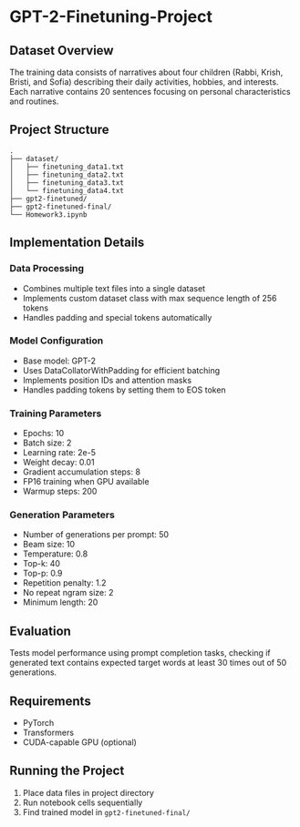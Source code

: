 # GPT-2-Finetuning-Project
## Dataset Overview
The training data consists of narratives about four children (Rabbi, Krish, Bristi, and Sofia) describing their daily activities, hobbies, and interests. Each narrative contains 20 sentences focusing on personal characteristics and routines.

## Project Structure
```
.
├── dataset/
│   ├── finetuning_data1.txt
│   ├── finetuning_data2.txt
│   ├── finetuning_data3.txt
│   └── finetuning_data4.txt
├── gpt2-finetuned/
├── gpt2-finetuned-final/
└── Homework3.ipynb
```

## Implementation Details

### Data Processing
- Combines multiple text files into a single dataset
- Implements custom dataset class with max sequence length of 256 tokens
- Handles padding and special tokens automatically

### Model Configuration
- Base model: GPT-2
- Uses DataCollatorWithPadding for efficient batching
- Implements position IDs and attention masks
- Handles padding tokens by setting them to EOS token

### Training Parameters
- Epochs: 10
- Batch size: 2
- Learning rate: 2e-5
- Weight decay: 0.01
- Gradient accumulation steps: 8
- FP16 training when GPU available
- Warmup steps: 200

### Generation Parameters
- Number of generations per prompt: 50
- Beam size: 10
- Temperature: 0.8
- Top-k: 40
- Top-p: 0.9
- Repetition penalty: 1.2
- No repeat ngram size: 2
- Minimum length: 20

## Evaluation
Tests model performance using prompt completion tasks, checking if generated text contains expected target words at least 30 times out of 50 generations.

## Requirements
- PyTorch
- Transformers
- CUDA-capable GPU (optional)

## Running the Project
1. Place data files in project directory
2. Run notebook cells sequentially
3. Find trained model in `gpt2-finetuned-final/`
